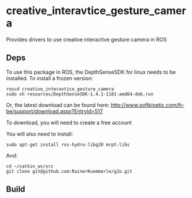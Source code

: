 creative_interavtice_gesture_camera
===================================

Provides drivers to use creative interactive gesture camera in ROS

## Deps

To use this package in ROS, the DepthSenseSDK for linux needs to be installed. To install a frozen version:

```
roscd creative_interavtice_gesture_camera
sudo sh resources/DepthSenseSDK-1.4.1-1181-amd64-deb.run
```

Or, the latest download can be found here:
http://www.softkinetic.com/fr-be/support/download.aspx?EntryId=517

To download, you will need to create a free account

You will also need to install:
```
sudo apt-get install ros-hydro-libg20 mrpt-libs
```

And:
```
cd ~/catkin_ws/src
git clone git@github.com:RainerKuemmerle/g2o.git
```

## Build